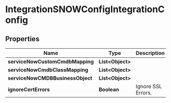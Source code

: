 

# IntegrationSNOWConfigIntegrationConfig

## Properties

Name | Type | Description | Notes
------------ | ------------- | ------------- | -------------
**serviceNowCustomCmdbMapping** | **List&lt;Object&gt;** |  |  [optional]
**serviceNowCmdbClassMapping** | **List&lt;Object&gt;** |  |  [optional]
**serviceNowCMDBBusinessObject** | **List&lt;Object&gt;** |  |  [optional]
**ignoreCertErrors** | **Boolean** | Ignore SSL Errors. |  [optional]



